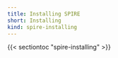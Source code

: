 ```yaml
---
title: Installing SPIRE
short: Installing
kind: spire-installing
---
```


{{< sectiontoc "spire-installing" >}}